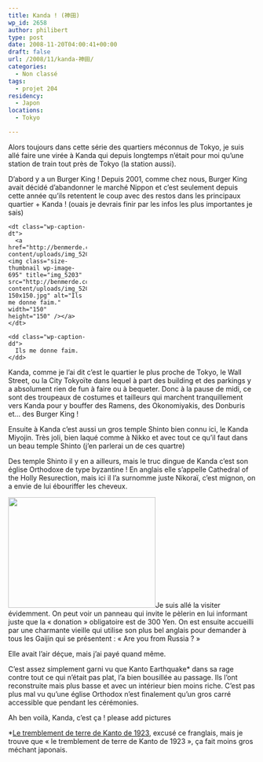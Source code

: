 ```yaml
---
title: Kanda ! (神田)
wp_id: 2658
author: philibert
type: post
date: 2008-11-20T04:00:41+00:00
draft: false
url: /2008/11/kanda-神田/
categories:
  - Non classé
tags:
  - projet 204
residency:
  - Japon
locations:
  - Tokyo

---
```

Alors toujours dans cette série des quartiers méconnus de Tokyo, je suis allé faire une virée à Kanda qui depuis longtemps n&rsquo;était pour moi qu&rsquo;une station de train tout près de Tokyo (la station aussi).

D&rsquo;abord y a un Burger King ! Depuis 2001, comme chez nous, Burger King avait décidé d&rsquo;abandonner le marché Nippon et c&rsquo;est seulement depuis cette année qu&rsquo;ils retentent le coup avec des restos dans les principaux quartier + Kanda ! (ouais je devrais finir par les infos les plus importantes je sais)

[][1]

 [][1]

<div class="mceTemp">
  <a href="http://benmerde.com/wp-content/uploads/img_5203.jpg"></a></p> 
  
  <dl id="attachment_695" class="wp-caption alignleft" style="width: 160px;">
    <a href="http://benmerde.com/wp-content/uploads/img_5203.jpg"></a></p> 
    
    <dt class="wp-caption-dt">
      <a href="http://benmerde.com/wp-content/uploads/img_5203.jpg"><img class="size-thumbnail wp-image-695" title="img_5203" src="http://benmerde.com/wp-content/uploads/img_5203-150x150.jpg" alt="Ils me donne faim." width="150" height="150" /></a>
    </dt>
    
    <dd class="wp-caption-dd">
      Ils me donne faim.
    </dd>
  </dl>
</div>

Kanda, comme je l&rsquo;ai dit c&rsquo;est le quartier le plus proche de Tokyo, le Wall Street, ou la City Tokyoïte dans lequel à part des building et des parkings y a absolument rien de fun à faire ou à bequeter. Donc à la pause de midi, ce sont des troupeaux de costumes et tailleurs qui marchent tranquillement vers Kanda pour y bouffer des Ramens, des Okonomiyakis, des Donburis et&#8230; des Burger King !

Ensuite à Kanda c&rsquo;est aussi un gros temple Shinto bien connu ici, le Kanda Miyojin. Très joli, bien laqué comme à Nikko et avec tout ce qu&rsquo;il faut dans un beau temple Shinto (j&rsquo;en parlerai un de ces quartre)

Des temple Shinto il y en a ailleurs, mais le truc dingue de Kanda c&rsquo;est son église Orthodoxe de type byzantine ! En anglais elle s&rsquo;appelle Cathedral of the Holly Resurection, mais ici il l&rsquo;a surnomme juste Nikoraï, c&rsquo;est mignon, on a envie de lui ébouriffer les cheveux.

[<img class="alignright size-medium wp-image-696" title="kanda-3" src="http://benmerde.com/wp-content/uploads/kanda-3-300x225.jpg" alt="" width="300" height="225" />][2]Je suis allé la visiter évidemment. On peut voir un panneau qui invite le pèlerin en lui informant juste que la « donation » obligatoire est de 300 Yen. On est ensuite accueilli par une charmante vieille qui utilise son plus bel anglais pour demander à tous les Gaijin qui se présentent : « Are you from Russia ? »
  
Elle avait l&rsquo;air déçue, mais j&rsquo;ai payé quand même.
  
C&rsquo;est assez simplement garni vu que Kanto Earthquake* dans sa rage contre tout ce qui n&rsquo;était pas plat, l&rsquo;a bien bousillée au passage. Ils l&rsquo;ont reconstruite mais plus basse et avec un intérieur bien moins riche. C&rsquo;est pas plus mal vu qu&rsquo;une église Orthodox n&rsquo;est finalement qu&rsquo;un gros carré accessible que pendant les cérémonies.

Ah ben voilà, Kanda, c&rsquo;est ça ! please add pictures 

*<a title="Kanto !" href="http://fr.wikipedia.org/wiki/Tremblement_de_terre_de_Kantō_de_1923" target="_blank">Le tremblement de terre de Kanto de 1923</a>, excusé ce franglais, mais je trouve que « le tremblement de terre de Kanto de 1923 », ça fait moins gros méchant japonais.

 [1]: http://benmerde.com/wp-content/uploads/img_5203.jpg
 [2]: http://benmerde.com/wp-content/uploads/kanda-3.jpg